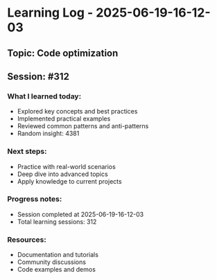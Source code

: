 # Learning Log - 2025-06-19-16-12-03

## Topic: Code optimization
## Session: #312

### What I learned today:
- Explored key concepts and best practices
- Implemented practical examples  
- Reviewed common patterns and anti-patterns
- Random insight: 4381

### Next steps:
- Practice with real-world scenarios
- Deep dive into advanced topics
- Apply knowledge to current projects

### Progress notes:
- Session completed at 2025-06-19-16-12-03
- Total learning sessions: 312

### Resources:
- Documentation and tutorials
- Community discussions
- Code examples and demos
